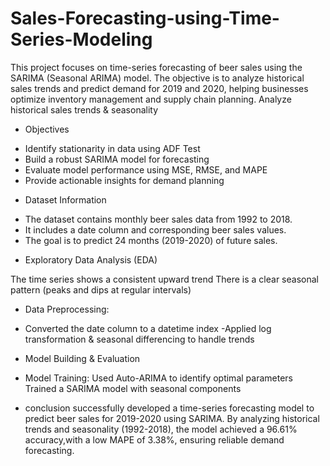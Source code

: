 # Sales-Forecasting-using-Time-Series-Modeling
This project focuses on time-series forecasting of beer sales using the SARIMA (Seasonal ARIMA) model. The objective is to analyze historical sales trends and 
predict demand for 2019 and 2020, helping businesses optimize inventory management and supply chain planning.
 Analyze historical sales trends & seasonality

* Objectives 
- Identify stationarity in data using ADF Test
- Build a robust SARIMA model for forecasting
- Evaluate model performance using MSE, RMSE, and MAPE
- Provide actionable insights for demand planning

* Dataset Information
- The dataset contains monthly beer sales data from 1992 to 2018.
- It includes a date column and corresponding beer sales values.
- The goal is to predict 24 months (2019-2020) of future sales.

* Exploratory Data Analysis (EDA)

The time series shows a consistent upward trend 
There is a clear seasonal pattern (peaks and dips at regular intervals)

* Data Preprocessing:
-  Converted the date column to a datetime index
-Applied log transformation & seasonal differencing to handle trends

* Model Building & Evaluation
- Model Training:
Used Auto-ARIMA to identify optimal parameters
Trained a SARIMA model with seasonal components

* conclusion
  successfully developed a time-series forecasting model to predict beer sales for 2019-2020 using SARIMA.
 By analyzing historical trends and seasonality (1992-2018), the model achieved a 96.61% accuracy,with a low MAPE of 3.38%, ensuring reliable demand forecasting.
